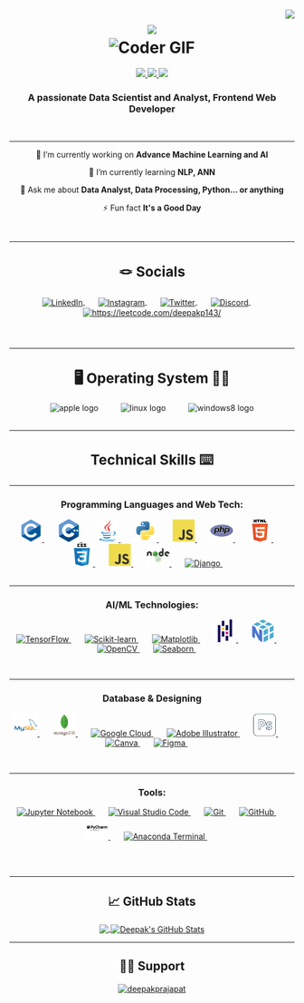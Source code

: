 ###                                                                                                                                    
<img align="right" src="https://visitor-badge.laobi.icu/badge?page_id=salesp07.salesp07" />

<h1 align="center">
    <img src="https://readme-typing-svg.herokuapp.com/?font=Righteous&size=35&center=true&vCenter=true&width=500&height=70&duration=4000&lines=Hi+There!+👋;+I'm+Deepak+Prajapat!;" />
    <br/>
    <img src="https://media.giphy.com/media/SWoSkN6DxTszqIKEqv/giphy.gif" alt="Coder GIF" width="500">
</h1>

<div align="center"> 
  <a href="mailto:prajapatidprathod44@gmail.com">
    <img src="https://img.shields.io/badge/Gmail-333333?style=for-the-badge&logo=gmail&logoColor=red" />
  </a>
  <a href="https://www.linkedin.com/in/deepak-prajapat01/" target="_blank">
    <img src="https://img.shields.io/badge/LinkedIn-0077B5?style=for-the-badge&logo=linkedin&logoColor=white" target="_blank" />
  </a>
  <a href="https://deepak-prajapat143.vercel.app/" target="_blank">
     <img src="https://img.shields.io/badge/Portfolio-FF5722?style=for-the-badge&logo=todoist&logoColor=white" target="_blank" /> <!-- sqlite, safari, google-chrome are other good icon options -->
  </a>
</div>

<h3 align="center">A passionate Data Scientist and Analyst, Frontend Web Developer</h3>

<br/>
 <hr/>
<!--
<h1 align="center">Hi 👋, I'm Deepak Prajapat</h1>
<h3 align="center">A passionate Data Scientist and Data Analyst</h3>
-->

<div align="center">
 
 🔭 I’m currently working on **Advance Machine Learning and AI**
 
 🌱 I’m currently learning **NLP, ANN**

💬 Ask me about **Data Analyst, Data Processing, Python... or anything**

⚡ Fun fact **It's a Good Day**

 </div>
<br/>
 <hr/>
 
<div align="center">
  <h3><strong>
    
  ## 🪢 Socials</strong></h3>
</div>


<p align="center">
    <a href="https://www.linkedin.com/in/deepak-prajapat01" target="_blank">
        <img align="center" src="https://raw.githubusercontent.com/rahuldkjain/github-profile-readme-generator/master/src/images/icons/Social/linked-in-alt.svg" alt="LinkedIn" height="30" width="40" />
    </a>&nbsp; &nbsp; &nbsp; 
    <a href="https://www.instagram.com/d_e_e_p_a_k_8000" target="_blank">
        <img align="center" src="https://raw.githubusercontent.com/rahuldkjain/github-profile-readme-generator/master/src/images/icons/Social/instagram.svg" alt="Instagram" height="30" width="40" />
    </a>&nbsp; &nbsp; &nbsp; 
    <a href="https://x.com/mrdeepak143p" target="_blank">
        <img align="center" src="https://raw.githubusercontent.com/rahuldkjain/github-profile-readme-generator/master/src/images/icons/Social/twitter.svg" alt="Twitter" height="30" width="40" />
    </a>&nbsp; &nbsp; &nbsp; 
    <a href="https://discord.gg/your-server" target="_blank">
        <img align="center" src="https://raw.githubusercontent.com/rahuldkjain/github-profile-readme-generator/master/src/images/icons/Social/discord.svg" alt="Discord" height="30" width="40" />
    </a>&nbsp; &nbsp; &nbsp; 
  <a href="https://www.leetcode.com/https://leetcode.com/deepakp143/" target="blank"><img align="center" src="https://raw.githubusercontent.com/rahuldkjain/github-profile-readme-generator/master/src/images/icons/Social/leet-code.svg" alt="https://leetcode.com/deepakp143/" height="30" width="40" /></a>
</p>

###
<br/>
 <hr/>
 
<div align="center">
  <h3><strong>
    
  ##  🖥️  Operating System   🧑‍💻</strong></h3>
</div>


<div align="center">
  <img src="https://cdn.jsdelivr.net/gh/devicons/devicon/icons/apple/apple-original.svg" height="40" alt="apple logo"  />
  <img width="12" />&nbsp; &nbsp; &nbsp; 
  <img src="https://cdn.jsdelivr.net/gh/devicons/devicon/icons/linux/linux-original.svg" height="40" alt="linux logo"  />
  <img width="12" />&nbsp; &nbsp; &nbsp; 
  
  <img src="https://cdn.jsdelivr.net/gh/devicons/devicon/icons/windows8/windows8-original.svg" height="40" alt="windows8 logo"  />
</div>
<br/>
 <hr/>

 
<div align="center">
  <h3><strong>
    
  ##  Technical Skills ⌨️</strong></h3>
</div>
<hr/>
<div align="center">

  
### Programming Languages and Web Tech:
<a href="https://www.cprogramming.com/" target="_blank" rel="noreferrer"> 
  <img src="https://raw.githubusercontent.com/devicons/devicon/master/icons/c/c-original.svg" alt="C" width="40" height="40"/> 
</a> &nbsp; &nbsp; &nbsp; 
<a href="https://www.w3schools.com/cpp/" target="_blank" rel="noreferrer"> 
  <img src="https://raw.githubusercontent.com/devicons/devicon/master/icons/cplusplus/cplusplus-original.svg" alt="C++" width="40" height="40"/> 
</a> &nbsp; &nbsp; &nbsp; 
<a href="https://www.java.com" target="_blank" rel="noreferrer"> 
  <img src="https://raw.githubusercontent.com/devicons/devicon/master/icons/java/java-original.svg" alt="Java" width="40" height="40"/> 
</a> &nbsp; &nbsp; &nbsp; 
<a href="https://www.python.org" target="_blank" rel="noreferrer"> 
  <img src="https://raw.githubusercontent.com/devicons/devicon/master/icons/python/python-original.svg" alt="Python" width="40" height="40"/> 
</a> &nbsp; &nbsp; &nbsp; 
<a href="https://developer.mozilla.org/en-US/docs/Web/JavaScript" target="_blank" rel="noreferrer"> 
  <img src="https://raw.githubusercontent.com/devicons/devicon/master/icons/javascript/javascript-original.svg" alt="JavaScript" width="40" height="40"/> 
</a> &nbsp; &nbsp; &nbsp; 
<a href="https://www.php.net" target="_blank" rel="noreferrer"> 
  <img src="https://raw.githubusercontent.com/devicons/devicon/master/icons/php/php-original.svg" alt="PHP" width="40" height="40"/> 
</a> &nbsp; &nbsp; &nbsp; 
<a href="https://www.w3.org/html/" target="_blank" rel="noreferrer"> 
  <img src="https://raw.githubusercontent.com/devicons/devicon/master/icons/html5/html5-original-wordmark.svg" alt="HTML5" width="40" height="40"/> 
</a> &nbsp; &nbsp; &nbsp; 
<a href="https://www.w3schools.com/css/" target="_blank" rel="noreferrer"> 
  <img src="https://raw.githubusercontent.com/devicons/devicon/master/icons/css3/css3-original-wordmark.svg" alt="CSS3" width="40" height="40"/> 
</a> &nbsp; &nbsp; &nbsp; 
<a href="https://developer.mozilla.org/en-US/docs/Web/JavaScript" target="_blank" rel="noreferrer"> 
  <img src="https://raw.githubusercontent.com/devicons/devicon/master/icons/javascript/javascript-original.svg" alt="JavaScript" width="40" height="40"/> 
</a> &nbsp; &nbsp; &nbsp; 
<a href="https://nodejs.org" target="_blank" rel="noreferrer"> 
  <img src="https://raw.githubusercontent.com/devicons/devicon/master/icons/nodejs/nodejs-original-wordmark.svg" alt="Node.js" width="40" height="40"/> 
</a> &nbsp; &nbsp; &nbsp; 
<a href="https://www.djangoproject.com/" target="_blank" rel="noreferrer"> 
  <img src="https://cdn.worldvectorlogo.com/logos/django.svg" alt="Django" width="40" height="40"/> 
</a> &nbsp; &nbsp; &nbsp; 

</div>&nbsp; &nbsp; &nbsp;

<div align="center">

</div>

<div align="center">
 <hr/>
  

  
### AI/ML Technologies:
<a href="https://www.tensorflow.org" target="_blank" rel="noreferrer"> 
  <img src="https://www.vectorlogo.zone/logos/tensorflow/tensorflow-icon.svg" alt="TensorFlow" width="40" height="40"/> 
</a> &nbsp; &nbsp; &nbsp; 
<a href="https://scikit-learn.org/" target="_blank" rel="noreferrer"> 
  <img src="https://upload.wikimedia.org/wikipedia/commons/0/05/Scikit_learn_logo_small.svg" alt="Scikit-learn" width="40" height="40"/> 
</a> &nbsp; &nbsp; &nbsp; 
<a href="https://matplotlib.org/" target="_blank" rel="noreferrer"> 
  <img src="https://matplotlib.org/_static/logo2_compressed.svg" alt="Matplotlib" width="40" height="40"/> 
</a> &nbsp; &nbsp; &nbsp; 
<a href="https://pandas.pydata.org/" target="_blank" rel="noreferrer"> 
  <img src="https://raw.githubusercontent.com/devicons/devicon/2ae2a900d2f041da66e950e4d48052658d850630/icons/pandas/pandas-original.svg" alt="Pandas" width="40" height="40"/> 
</a> &nbsp; &nbsp; &nbsp; 
<a href="https://numpy.org/" target="_blank" rel="noreferrer"> 
  <img src="https://raw.githubusercontent.com/devicons/devicon/master/icons/numpy/numpy-original.svg" alt="NumPy" width="40" height="40"/> 
</a> &nbsp; &nbsp; &nbsp; 
<a href="https://opencv.org/" target="_blank" rel="noreferrer"> 
  <img src="https://www.vectorlogo.zone/logos/opencv/opencv-icon.svg" alt="OpenCV" width="40" height="40"/> 
</a> &nbsp; &nbsp; &nbsp; 
<a href="https://seaborn.pydata.org/" target="_blank" rel="noreferrer"> 
  <img src="https://seaborn.pydata.org/_images/logo-mark-lightbg.svg" alt="Seaborn" width="40" height="40"/> 
</a> &nbsp; &nbsp; &nbsp; 

&nbsp; &nbsp; &nbsp;
 <hr/>

### Database & Designing
<a href="https://www.mysql.com/" target="_blank" rel="noreferrer"> 
  <img src="https://raw.githubusercontent.com/devicons/devicon/master/icons/mysql/mysql-original-wordmark.svg" alt="MySQL" width="40" height="40"/> 
</a> &nbsp; &nbsp; &nbsp; 
<a href="https://www.mongodb.com/" target="_blank" rel="noreferrer"> 
  <img src="https://raw.githubusercontent.com/devicons/devicon/master/icons/mongodb/mongodb-original-wordmark.svg" alt="MongoDB" width="40" height="40"/> 
</a> &nbsp; &nbsp; &nbsp; 
<a href="https://cloud.google.com/" target="_blank" rel="noreferrer"> 
  <img src="https://www.vectorlogo.zone/logos/google_cloud/google_cloud-icon.svg" alt="Google Cloud" width="40" height="40"/> 
</a>&nbsp; &nbsp; &nbsp; 
<a href="https://www.adobe.com/products/illustrator.html" target="_blank" rel="noreferrer"> 
  <img src="https://www.vectorlogo.zone/logos/adobe_illustrator/adobe_illustrator-icon.svg" alt="Adobe Illustrator" width="40" height="40"/> 
</a> &nbsp; &nbsp; &nbsp; 
<a href="https://www.photoshop.com/en" target="_blank" rel="noreferrer"> 
  <img src="https://raw.githubusercontent.com/devicons/devicon/master/icons/photoshop/photoshop-line.svg" alt="Adobe Photoshop" width="40" height="40"/> 
</a> &nbsp; &nbsp; &nbsp; 
<a href="https://www.canva.com/" target="_blank" rel="noreferrer"> 
  <img src="https://www.vectorlogo.zone/logos/canva/canva-icon.svg" alt="Canva" width="40" height="40"/> 
</a> &nbsp; &nbsp; &nbsp; 
<a href="https://www.figma.com/" target="_blank" rel="noreferrer"> 
  <img src="https://www.vectorlogo.zone/logos/figma/figma-icon.svg" alt="Figma" width="40" height="40"/> 
</a> &nbsp; &nbsp; &nbsp; 

&nbsp; &nbsp; &nbsp;

 <hr/>


### Tools:
<a href="https://jupyter.org/" target="_blank" rel="noreferrer"> 
  <img src="https://upload.wikimedia.org/wikipedia/commons/3/38/Jupyter_logo.svg" alt="Jupyter Notebook" width="40" height="40"/> 
</a> &nbsp; &nbsp; &nbsp; 
<a href="https://code.visualstudio.com/" target="_blank" rel="noreferrer"> 
  <img src="https://upload.wikimedia.org/wikipedia/commons/9/9a/Visual_Studio_Code_1.35_icon.svg" alt="Visual Studio Code" width="40" height="40"/> 
</a> &nbsp; &nbsp; &nbsp; 
<a href="https://git-scm.com/" target="_blank" rel="noreferrer"> 
  <img src="https://www.vectorlogo.zone/logos/git-scm/git-scm-icon.svg" alt="Git" width="40" height="40"/> 
</a> &nbsp; &nbsp; &nbsp; 
<a href="https://github.com/" target="_blank" rel="noreferrer"> 
  <img src="https://www.vectorlogo.zone/logos/github/github-icon.svg" alt="GitHub" width="40" height="40"/> 
</a> &nbsp; &nbsp; &nbsp; 
<a href="https://www.jetbrains.com/pycharm/" target="_blank" rel="noreferrer"> 
  <img src="https://raw.githubusercontent.com/devicons/devicon/master/icons/pycharm/pycharm-original-wordmark.svg" alt="PyCharm" width="40" height="40"/> 
</a> &nbsp; &nbsp; &nbsp; 
<a href="https://www.anaconda.com/" target="_blank" rel="noreferrer"> 
  <img src="https://upload.wikimedia.org/wikipedia/en/c/cd/Anaconda_Logo.png" alt="Anaconda Terminal" width="40" height="40"/> 
</a> &nbsp; &nbsp; &nbsp; 

&nbsp; &nbsp; &nbsp;
<br/> &nbsp;
 <hr/>
 
## &#x1f4c8; GitHub Stats

<a href="https://github.com/Deepakp143/Deepakp143">
  <img align="center" src="https://github-readme-stats.vercel.app/api/top-langs/?username=Deepakp143&hide=java,html,tex&title_color=ffffff&text_color=c9cacc&icon_color=2bbc8a&bg_color=1d1f21&langs_count=3" />
</a>
<a href="https://github.com/Deepakp143/Deepakp143">
  <img align="center" src="https://github-readme-stats.vercel.app/api?username=Deepakp143&show_icons=true&line_height=27&count_private=true&title_color=ffffff&text_color=c9cacc&icon_color=2bbc8a&bg_color=1d1f21" alt="Deepak's GitHub Stats" />
</a>

 <hr/>


<h3 align="center">
  
## 💁‍♂️ Support
   </h3>
<p><a href="https://ko-fi.com/deepakprajapat"> <img align="center" src="https://cdn.ko-fi.com/cdn/kofi3.png?v=3" height="50" width="210" alt="deepakprajapat" /></a></p><br><br>

###
